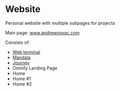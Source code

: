 # Website
Personal website with multiple subpages for projects 

Main page: www.andrewnovac.com

Consists of:
* [Web terminal](andrewnovac.com/site/mandala)
* [Mandala](andrewnovac.com/mandala)
* [Journey](andrewnovac.com/site/journey)
* Omnify Landing Page
* Home 
* Home #1
* Home #2
